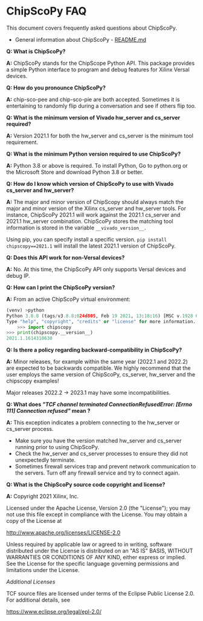 # ChipScoPy FAQ

This document covers frequently asked questions about ChipScoPy.

- General information about ChipScoPy - [README.md](README.md)

**Q: What is ChipScoPy?**

**A:** ChipScoPy stands for the ChipScope Python API. This package provides a simple Python interface to program and debug features for Xilinx Versal devices.

**Q: How do you pronounce ChipScoPy?**

**A:** chip-sco-pee and chip-sco-pie are both accepted. Sometimes it is entertaining to randomly flip during a conversation and see if others flip too.

**Q: What is the minimum version of Vivado hw_server and cs_server required?**

**A:** Version 2021.1 for both the hw_server and cs_server is the minimum tool requirement.

**Q: What is the minimum Python version required to use ChipScoPy?**

**A:** Python 3.8 or above is required. To install Python, Go to python.org or the Microsoft Store and download Python 3.8 or better. 

**Q: How do I know which version of ChipScoPy to use with Vivado cs_server and hw_server?**

**A:** The major and minor version of ChipScopy should always match the major and minor version of the Xilinx cs_server and hw_server tools. For instance, ChipScoPy 2021.1 will work against the 2021.1 cs_server and 2021.1 hw_server combination. ChipScoPy stores the matching tool information is stored in the variable `__vivado_version__`.

Using pip, you can specify install a specific version. `pip install chipscopy==2021.1` will install the latest 2021.1 version of ChipScoPy.

**Q: Does this API work for non-Versal devices?**

**A:** No. At this time, the ChipScoPy API only supports Versal devices and debug IP.

**Q: How can I print the ChipScoPy version?**

**A:** From an active ChipScoPy virtual environment:

```python
(venv) >python
Python 3.8.8 (tags/v3.8.8:024d805, Feb 19 2021, 13:18:16) [MSC v.1928 64 bit (AMD64)] on win32
Type "help", "copyright", "credits" or "license" for more information.
    >>> import chipscopy
>>> print(chipscopy.__version__)
2021.1.1614310630
```

**Q: Is there a policy regarding backward-compatibility in ChipScoPy?**

**A:** Minor releases, for example within the same year (2022.1 and 2022.2) are expected to be backwards compatible. We highly recommend that the user
employs the same version of ChipScoPy, cs_server, hw_server and the chipscopy examples! 

Major releases 2022.2 -> 2023.1 may have some incompatibilities. 

**Q: What does *"TCF channel terminated ConnectionRefusedError: [Errno 111] Connection refused"* mean ?**

**A:** This exception indicates a problem connecting to the hw_server or cs_server process.

- Make sure you have the version matched hw_server and cs_server running prior to using ChipScoPy.
- Check the hw_server and cs_server processes to ensure they did not unexpectedly terminate.
- Sometimes firewall services trap and prevent network communication to the servers. Turn off any firewall service and try to connect again.

**Q: What is the ChipScoPy source code copyright and license?**

**A:** Copyright 2021 Xilinx, Inc.

Licensed under the Apache License, Version 2.0 (the "License"); you may not use this file except in compliance with the License. You may obtain a copy of the License at

http://www.apache.org/licenses/LICENSE-2.0

Unless required by applicable law or agreed to in writing, software distributed under the License is distributed on an "AS IS" BASIS, WITHOUT WARRANTIES OR CONDITIONS OF ANY KIND, either express or implied. See the License for the specific language governing permissions and limitations under the License.

*Additional Licenses*

TCF source files are licensed under terms of the Eclipse Public License 2.0. For additional details, see

https://www.eclipse.org/legal/epl-2.0/
